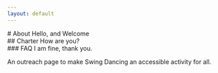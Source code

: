 ```yaml
---
layout: default
---
```


<div class="index_row"><div class="index_column">
# About
Hello, and Welcome
</div><div class="index_column">
## Charter
How are you?
</div><div class="index_column">
### FAQ
I am fine, thank you.
</div></div>

An outreach page to make Swing Dancing an accessible activity for all.
